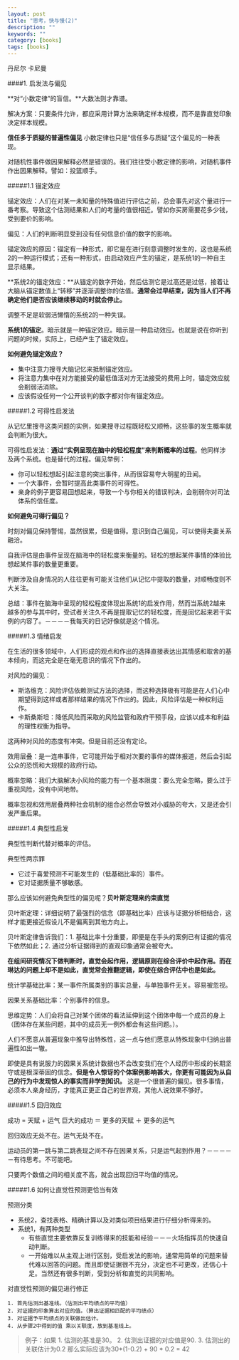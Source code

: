 ```yaml
---
layout: post
title: "思考，快与慢(2)"
description: ""
keywords: ""
category: [books]
tags: [books]
---
```


丹尼尔 卡尼曼

####1. 启发法与偏见

**对“小数定律”的盲信。**大数法则才靠谱。

解决方案：只要条件允许，都应采用计算方法来确定样本规模，而不是靠直觉印象决定样本规模。

**信任多于质疑的普遍性偏见** 小数定律也只是“信任多与质疑”这个偏见的一种表现。

对随机性事件做因果解释必然是错误的。我们往往受小数定律的影响，对随机事件作出因果解释。譬如：投篮顺手。

#####1.1 锚定效应

锚定效应：人们在对某一未知量的特殊值进行评估之前，总会事先对这个量进行一番考察。导致这个估测结果和人们的考量的值很相近。譬如你买房需要花多少钱，受到要价的影响。

偏见：人们的判断明显受到没有任何信息价值的数字的影响。

锚定效应的原因：锚定有一种形式，即它是在进行刻意调整时发生的，这也是系统2的一种运行模式；还有一种形式，由启动效应产生的锚定，是系统1的一种自主显示结果。

**系统2的锚定效应：**从锚定的数字开始，然后估测它是过高还是过低，接着让大脑从锚定数值上“转移”并逐渐调整你的估值。**通常会过早结束，因为当人们不再确定他们是否应该继续移动的时就会停止。**

调整不足是软弱活懒惰的系统2的一种失误。

**系统1的锚定**。暗示就是一种锚定效应。暗示是一种启动效应。也就是说在你听到问题的时候，实际上，已经产生了锚定效应。

**如何避免锚定效应？**
 
 * 集中注意力搜寻大脑记忆来抵制锚定效应。
 * 将注意力集中在对方能接受的最低值活对方无法接受的费用上时，锚定效应就会削弱活消除。
 * 应该假设任何一个公开谈判的数字都对你有锚定效应。
 
<!-- more -->
 
#####1.2 可得性启发法

从记忆里搜寻这类问题的实例，如果搜寻过程既轻松又顺畅，这些事的发生概率就会判断为很大。

可得性启发法：**通过“实例呈现在脑中的轻松程度”来判断概率的过程**。他同样涉及两个系统。也是替代的过程。偏见举例：

 * 你可以轻松想起引起注意的突出事件，从而很容易夸大明星的丑闻。
 * 一个大事件，会暂时提高此类事件的可得性。
 * 亲身的例子更容易回想起来，导致一个与你相关的错误判决，会削弱你对司法体系的信任度。
 
**如何避免可得行偏见？**
 
 时刻对偏见保持警惕，虽然很累，但是值得。意识到自己偏见，可以使得夫妻关系融洽。
 
自我评估是由事件呈现在脑海中的轻松度来衡量的。轻松的想起某件事情的体验比想起某件事的数量更重要。

判断涉及自身情况的人往往更有可能关注他们从记忆中提取的数量，对顺畅度则不大关注。

总结：事件在脑海中呈现的轻松程度体现出系统1的启发作用，然而当系统2越来越多的参与其中时，受试者关注久不再是提取记忆的轻松度，而是回忆起来若干实例的内容了。－－－－我每天的日记好像就是这个情况。

#####1.3 情绪启发

在生活的很多领域中，人们形成的观点和作出的选择直接表达出其情感和取舍的基本倾向，而这完全是在毫无意识的情况下作出的。

对风险的偏见：

 * 斯洛维克：风险评估依赖测试方法的选择，而这种选择极有可能是在人们心中期望得到这样或者那样结果的情况下作出的。因此，风险评估是一种权利运作。
 * 卡斯桑斯坦：降低风险而采取的风险监管和政府干预手段，应该以成本和利益的理性权衡为指导。

这两种对风险的态度有冲突。但是目前还没有定论。
 
 效用层叠：是一连串事件，它可能开始于相对次要的事件的媒体报道，然后会引起公众的恐慌和大规模的政府行动。
 
 概率忽略：我们大脑解决小风险的能力有一个基本限度：要么完全忽略，要么过于重视风险，没有中间地带。
 
 概率忽视和效用层叠两种社会机制的组合必然会导致对小威胁的夸大，又是还会引发严重后果。
 
#####1.4 典型性启发

典型性判断代替对概率的评估。

典型性两宗罪
 
 * 它过于喜爱预测不可能发生的（低基础比率的）事件。
 * 它对证据质量不够敏感。

那么应该如何避免典型性的偏见呢？**贝叶斯定理来约束直觉**

贝叶斯定理：详细说明了最强烈的信念（即基础比率）应该与证据分析相结合，这样才能更接近假设儿不是偏离到其他方向上。

贝叶斯定律告诉我们：1. 基础比率十分重要，即便是在手头的案例已有证据的情况下依然如此；2. 通过分析证据得到的直观印象通常会被夸大。

**在组间研究情况下做判断时，直觉会起作用，逻辑原则在综合评价中起作用。而在琳达的问题上却不是如此，直觉常会推翻逻辑，即使在综合评估中也是如此。**

统计学基础比率：某一事件所属类别的事实总量，与单独事件无关。容易被忽视。

因果关系基础比率：个别事件的信息。

思维定势：人们会将自己对某个团体的看法延伸到这个团体中每一个成员的身上（团体存在某些问题，其中的成员无一例外都会有这些问题。）。

人们不愿意从普遍现象中推导出特殊性，这一点与他们愿意从特殊现象中归纳出普遍性如出一辙。

即使是具有说服力的因果关系统计数据也不会改变我们在个人经历中形成的长期坚守或是根深蒂固的信念。**但是令人惊讶的个体案例影响甚大，你更有可能因为从自己的行为中发现惊人的事实而非学到知识。**
这是一个很普遍的偏见。很多事情，必须本人亲身经历，才能真正更正自己的世界观，其他人说效果不够好。

#####1.5 回归效应

成功 = 天赋  +  运气     巨大的成功 ＝ 更多的天赋 ＋ 更多的运气

回归效应无处不在。运气无处不在。

运动员的第一跳与第二跳表现之间不存在因果关系，只是运气起到作用？－－－－－有待思考。不可能吧。

只要两个数值之间的相关度不高，就会出现回归平均值的情况。

#####1.6 如何让直觉性预测更恰当有效

预测分类
 
 * 系统2，查找表格、精确计算以及对类似项目结果进行仔细分析得来的。
 * 系统1，有两种类型
 	* 有些直觉主要依靠反复训练得来的技能和经验－－－火场指挥员的快速自动判断。
 	* 一开始难以从主观上进行区别，受启发法的影响，通常用简单的问题来替代难以回答的问题。而且即使证据很不充分，决定也不可更改，还信心十足。当然还有很多判断，受到分析和直觉的共同影响。
 	
 对直觉性预测的偏见进行修正
 
 	1. 首先估测出基准线。（估测出平均绩点的平均值）
 	2. 对证据的印象算出对应的值。（算出证据相匹配的平均绩点）
 	3. 对证据予平均绩点的关联做出估计。
 	4. 从步骤2中得到的值 乘以关联度，放到基准线上。

 >例子：如果 1. 估测的基准是30。 2. 估测出证据的对应值是90. 3. 估测出的关联估计为0.2 
 >那么实际应该为30*(1-0.2) + 90 * 0.2 = 42
